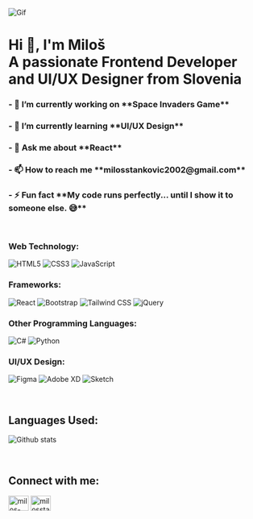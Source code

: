 ![Gif](https://user-images.githubusercontent.com/74038190/213910845-af37a709-8995-40d6-be59-724526e3c3d7.gif)

<h1 align="left">Hi 👋, I'm Miloš <br> A passionate Frontend Developer and UI/UX Designer from Slovenia</h1>

<h3>- 🔭 I’m currently working on **Space Invaders Game**</h3>
<h3>- 🌱 I’m currently learning **UI/UX Design**</h3>
<h3>- 💬 Ask me about **React**</h3>
<h3>- 📫 How to reach me **milosstankovic2002@gmail.com**</h3>
<h3>- ⚡ Fun fact **My code runs perfectly... until I show it to someone else. 😅**</h3>

<br>

### Web Technology:
![HTML5](https://img.shields.io/badge/html5-%23E34F26.svg?style=for-the-badge&logo=html5&logoColor=white) ![CSS3](https://img.shields.io/badge/css3-%231572B6.svg?style=for-the-badge&logo=css3&logoColor=white) ![JavaScript](https://img.shields.io/badge/JavaScript-F7DF1E?style=for-the-badge&logo=javascript&logoColor=black) 

### Frameworks:
![React](https://img.shields.io/badge/React-20232A?style=for-the-badge&logo=react&logoColor=61DAFB) ![Bootstrap](https://img.shields.io/badge/Bootstrap-563D7C?style=for-the-badge&logo=bootstrap&logoColor=white) ![Tailwind CSS](https://img.shields.io/badge/Tailwind_CSS-38B2AC?style=for-the-badge&logo=tailwind-css&logoColor=white) ![jQuery](https://img.shields.io/badge/jQuery-0769AD?style=for-the-badge&logo=jquery&logoColor=white)

### Other Programming Languages:
![C#](https://img.shields.io/badge/C%23-239120?style=for-the-badge&logo=c-sharp&logoColor=white) ![Python](https://img.shields.io/badge/Python-3776AB?style=for-the-badge&logo=python&logoColor=white)

### UI/UX Design:
![Figma](https://img.shields.io/badge/Figma-F24E1E?style=for-the-badge&logo=figma&logoColor=white) ![Adobe XD](https://img.shields.io/badge/Adobe%20XD-470137?style=for-the-badge&logo=Adobe%20XD&logoColor=#FF61F6) ![Sketch](https://img.shields.io/badge/Sketch-FFB387?style=for-the-badge&logo=sketch&logoColor=black)

<br>

## Languages Used:
![Github stats](https://github-readme-stats.vercel.app/api/top-langs/?username=milos1214&theme=blue-green)

<br>

## Connect with me:
<p align="left">
<a href="https://linkedin.com/in/milos-stankovic25" target="blank"><img align="center" src="https://raw.githubusercontent.com/rahuldkjain/github-profile-readme-generator/master/src/images/icons/Social/linked-in-alt.svg" alt="milos-stankovic25" height="30" width="40" /></a>
<a href="https://www.behance.net/milosstankovic9" target="blank"><img align="center" src="https://raw.githubusercontent.com/rahuldkjain/github-profile-readme-generator/master/src/images/icons/Social/behance.svg" alt="milosstankovic9" height="30" width="40" /></a>
</p>
